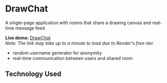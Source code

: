 # DrawChat

A single-page application with rooms that share a drawing canvas and real-time message feed.

**Live demo:** [DrawChat](https://drawchat.onrender.com/)  
_Note: The link may take up to a minute to load due to Render's free-tier._

- random username generator for anonymity
- real-time communication between users and shared room

## Technology Used
